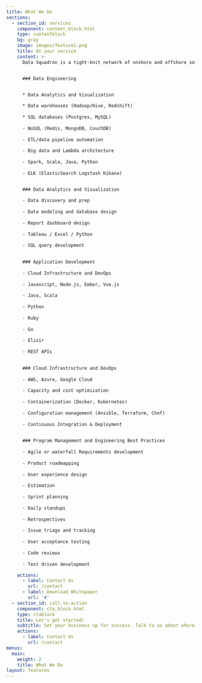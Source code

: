 ```yaml
---
title: What We Do
sections:
  - section_id: services
    component: content_block.html
    type: contentblock
    bg: gray
    image: images/feature2.png
    title: At your service
    content: >-
      Data Squadron is a tight-knit network of onshore and offshore software engineering, data analytics and program management professionals who collaborate on consulting projects. We have worked together since 2011 and have a proven track record of delivering quality results on a tight timeline with minimal headaches. We are versatile, flexible, and ideally suited for projects that require a fast-moving multi-talented team. 


      ### Data Engineering


      * Data Analytics and Visualization 
      
      * Data warehouses (Hadoop/Hive, Redshift)
      
      * SQL databases (Postgres, MySQL)
      
      - NoSQL (Redis, MongoDB, CouchDB)
      
      - ETL/data pipeline automation
      
      - Big data and Lambda architecture
      
      - Spark, Scala, Java, Python
      
      - ELK (ElasticSearch Logstash Kibana)


      ### Data Analytics and Visualization
      
      - Data discovery and prep
      
      - Data modeling and database design
      
      - Report dashboard design
      
      - Tableau / Excel / Python
      
      - SQL query development
      

      ### Application Development
      
      - Cloud Infrastructure and DevOps
      
      - Javascript, Node.js, Ember, Vue.js
      
      - Java, Scala
      
      - Python
      
      - Ruby
      
      - Go
      
      - Elixir
      
      - REST APIs
      

      ### Cloud Infrastructure and DevOps
      
      - AWS, Azure, Google Cloud
      
      - Capacity and cost optimization
      
      - Containerization (Docker, Kubernetes)
      
      - Configuration management (Ansible, Terraform, Chef)
      
      - Continuous Integration & Deployment

      
      ### Program Management and Engineering Best Practices 
      
      - Agile or waterfall Requirements development
      
      - Product roadmapping
      
      - User experience design
      
      - Estimation
      
      - Sprint planning
      
      - Daily standups
      
      - Retrospectives
      
      - Issue triage and tracking
      
      - User acceptance testing
      
      - Code reviews
      
      - Test driven development

    actions:
      - label: Contact Us
        url: /contact
      - label: Download Whitepaper
        url: '#'
  - section_id: call-to-action
    component: cta_block.html
    type: ctablock
    title: Let's get started!
    subtitle: Set your business up for success. Talk to us about where you want to be, and we'll offer a free evaluation, analysis, and a clear path forward!
    actions:
      - label: Contact Us
        url: /contact
menus:
  main:
    weight: 2
    title: What We Do
layout: features
---
```

